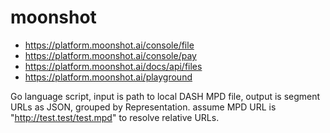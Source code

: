# moonshot

- https://platform.moonshot.ai/console/file
- https://platform.moonshot.ai/console/pay
- https://platform.moonshot.ai/docs/api/files
- https://platform.moonshot.ai/playground

Go language script, input is path to local DASH MPD file, output is segment
URLs as JSON, grouped by Representation. assume MPD URL is
"http://test.test/test.mpd" to resolve relative URLs.
